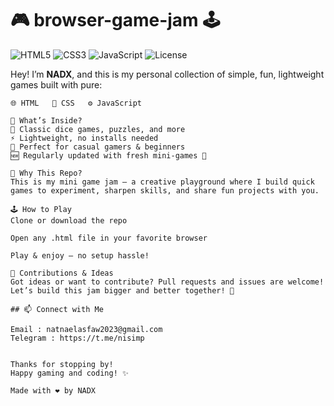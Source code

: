 # 🎮 browser-game-jam 🕹️

![HTML5](https://img.shields.io/badge/HTML5-E34F26?style=flat&logo=html5&logoColor=white)
![CSS3](https://img.shields.io/badge/CSS3-1572B6?style=flat&logo=css3)
![JavaScript](https://img.shields.io/badge/JavaScript-F7DF1E?style=flat&logo=javascript&logoColor=black)
![License](https://img.shields.io/badge/license-MIT-green)

Hey! I’m **NADX**, and this is my personal collection of simple, fun, lightweight games built with pure:

```plaintext
🌐 HTML   🎨 CSS   ⚙️ JavaScript

🚀 What’s Inside?
🎲 Classic dice games, puzzles, and more
⚡ Lightweight, no installs needed
👾 Perfect for casual gamers & beginners
🆕 Regularly updated with fresh mini-games 🎉

🎯 Why This Repo?
This is my mini game jam — a creative playground where I build quick games to experiment, sharpen skills, and share fun projects with you.

🕹️ How to Play
Clone or download the repo

Open any .html file in your favorite browser

Play & enjoy — no setup hassle!

🤝 Contributions & Ideas
Got ideas or want to contribute? Pull requests and issues are welcome!
Let’s build this jam bigger and better together! 🚀

## 📫 Connect with Me

Email : natnaelasfaw2023@gmail.com
Telegram : https://t.me/nisimp


Thanks for stopping by!
Happy gaming and coding! ✨

Made with ❤️ by NADX
